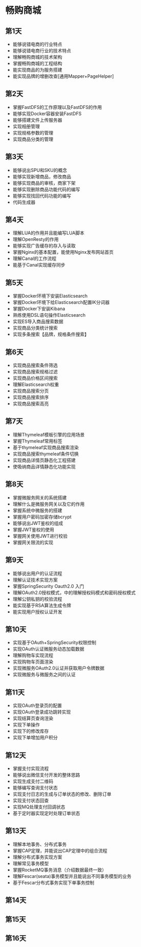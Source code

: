 # 畅购商城
## 第1天

- 能够说错电商的行业特点
- 能够说错电商行业的技术特点
- 理解畅购商城的技术架构
- 掌握畅购商城的工程结构
- 能实现商品的为服务搭建
- 能实现品牌的增删改查[通用Mapper+PageHelper]

## 第2天

- 掌握FastDFS的工作原理以及FastDFS的作用
- 能够实现Docker容器安装FastDFS
- 能够搭建文件上传服务器
- 实现相册管理
- 实现规格参数的管理
- 实现商品分类的管理

## 第3天

- 能够说出SPU和SKU的概念
- 能够实现新增商品，修改商品
- 能够实现商品的审核，商家下架
- 能够实现删除商品功能代码的编写
- 能够实现找回代码功能的编写
- 代码生成器

## 第4天

- 理解LUA的作用并且能编写LUA脚本
- 理解OpenResty的作用
- 能够实现广告缓存的存入与读取
- 掌握Nginx的基本配置，能使用Nginx发布网站首页
- 理解Canal的工作流程
- 能基于Canal实现缓存同步

## 第5天

- 掌握Docker环境下安装Elasticsearch
- 掌握Docker环境下给Elasticsearch配置IK分词器
- 掌握Docker下安装Kibana
- 熟练使用DSL语句操作Elasticsearch
- 实现ES导入商品搜索数据
- 实现商品分类统计搜索
- 实现多条搜索【品牌，规格条件搜索】

## 第6天

- 实现商品搜索条件筛选
- 实现商品搜索规格过滤
- 实现商品价格区间搜索
- 理解Elasticsearch权重
- 实现商品搜索分页
- 实现商品搜索排序
- 实现商品搜索高亮

## 第7天

- 理解Thymeleaf模板引擎的应用场景
- 掌握Thymeleaf常用标签
- 基于thymeleaf实现商品搜索渲染
- 实现商品搜索thymeleaf条件切换
- 实现商品详情页静态化工程搭建
- 使吸纳商品详情静态化功能实现

## 第8天

- 掌握微服务网关的系统搭建
- 理解什么是微服务网关以及它的作用
- 掌握系统中微服务的搭建
- 掌握用户密码加密存储bcrypt
- 能够说出JWT鉴权的组成
- 掌握JWT鉴权的使用
- 掌握网关使用JWT进行校验
- 掌握网关限流的实现

## 第9天

- 能够说出用户的认证流程
- 理解认证技术实现方案
- 掌握SpringSecurity Oauth2.0 入门
- 理解OAuth2.0授权模式，中的理解授权码模式和密码授权模式
- 理解公钥私钥的校验流程
- 能实现基于RSA算法生成令牌
- 能实现用户授权认证开发

## 第10天

- 实现基于OAuth+SpringSecurity权限控制
- 实现OAuth认证微服务动态加载数据
- 理解购物车实现流程
- 实现购物车页面渲染
- 实现微服务OAuth2.0认证并获取用户令牌数据
- 实现微服务与微服务之间的认证

## 第11天

- 实现OAuth登录页的配置
- 实现OAuth登录成功跳转实现
- 实现结算页查询渲染
- 实现下单操作
- 实现下的修改库存
- 实现下单增加用户积分

## 第12天

- 掌握支付实现流程
- 能够说出微信支付开发的整体思路
- 实现生成支付二维码
- 能够编写查询支付状态
- 实现支付日志的生成与订单状态的修改、删除订单
- 实现支付状态回查
- 实现MQ处理支付回调状态
- 基于定时器实现定时处理订单状态

## 第13天

- 理解本地事务、分布式事务
- 掌握CAP定理，并能说出CAP定理中的组合流程
- 理解分布式事务实现方案
- 理解常见事务模型
- 掌握RocketMQ事务消息（介绍数据最终一致）
- 理解Fescar(seata)事务模型并且能说出不同事务模型的业务
- 基于Fescar分布式事务实现下单事务控制

## 第14天





## 第15天



## 第16天

